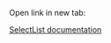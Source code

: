 Open link in new tab:

<a href="https://jquense.github.io/react-widgets/docs/#/selectlist" target="_blank">SelectList documentation</a>